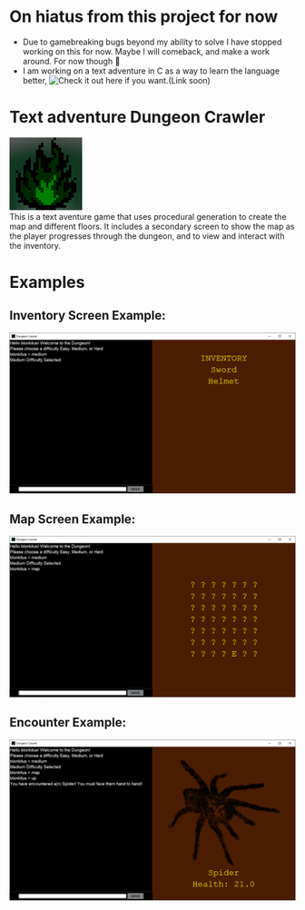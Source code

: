 # On hiatus from this project for now
- Due to gamebreaking bugs beyond my ability to solve I have stopped working on this for now. Maybe I will comeback, and make a work around. For now though 🫡
- I am working on a text adventure in C as a way to learn the language better, ![Check it out here if you want.(Link soon)]()
  
# Text adventure Dungeon Crawler  
![8 bit image of a green flame](/src/icon.png)  
This is a text aventure game that uses procedural generation to create the map and different floors.
It includes a secondary screen to show the map as the player progresses through the dungeon, and to view and interact with the inventory.

# Examples  

## Inventory Screen Example:  
![](/examples/InventoryScreen.PNG)  

## Map Screen Example:  
![](/examples/mapScreen.PNG)  

## Encounter Example:  
![](/examples/Encounter.PNG)
